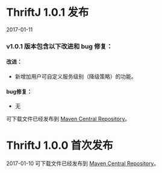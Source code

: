# ThriftJ 1.0.1 发布
2017-01-11
### v1.0.1 版本包含以下改进和 bug 修复：
#### 改进：
* 新增加用户可自定义服务级别（降级策略）的功能。
  
#### bug修复：
* 无 
  
可下载文件已经发布到 [Maven Central Repository](http://repo1.maven.org/maven2/com/github/cyfonly/thriftj/1.0.1/)。
  
  
  
# ThriftJ 1.0.0 首次发布
2017-01-10
可下载文件已经发布到 [Maven Central Repository](http://repo1.maven.org/maven2/com/github/cyfonly/thriftj/1.0.0/)。
